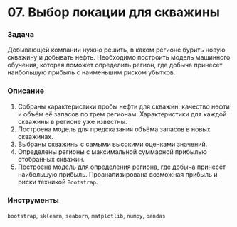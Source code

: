 # 07.	Выбор локации для скважины

### Задача

Добывающей компании нужно решить, в каком регионе бурить новую скважину и добывать нефть. Необходимо построить модель машинного обучения, которая поможет определить регион, где добыча принесет наибольшую прибыль с наименьшим риском убытков.

### Описание

1. Собраны характеристики пробы нефти для скважин: качество нефти и объём её запасов по трем регионам. Характеристики для каждой скважины в регионе уже известны. 
2. Построена модель для предсказания объёма запасов в новых скважинах.
3. Выбраны скважины с самыми высокими оценками значений.
4. Определены регионы с максимальной суммарной прибылью отобранных скважин.
5. Построена модель для определения региона, где добыча принесёт наибольшую прибыль. Проанализирована возможная прибыль и риски техникой `Bootstrap`.

### Инструменты
`bootstrap`, `sklearn`, `seaborn`, `matplotlib`, `numpy`, `pandas`
